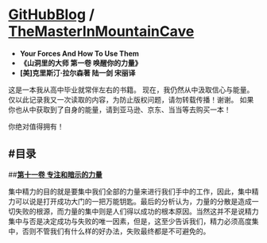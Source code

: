 [**GitHubBlog**](https://github.com/bbxytl/bbxytl.github.com/blob/master/blog/README.md#home--githubblog) / [TheMasterInMountainCave](https://github.com/bbxytl/TheMasterInMountainCave#githubblog--themasterinmountaincave)
===
- **Your Forces And How To Use Them**
- **《山洞里的大师 第一卷 唤醒你的力量》**
- **[美]克里斯汀·拉尔森著 陆一剑 宋丽译**

这是一本我从高中毕业就常伴左右的书籍。
现在，我仍然从中汲取信心与能量。
仅以此记录我又一次读取的内容，为防止版权问题，请勿转载传播！谢谢。
如果你也从中获取到了自身的能量，请到亚马逊、京东、当当等去购买一本！

你绝对值得拥有！


#目录
---
##**[第十一卷 专注和暗示的力量](./book/第十一章：专注和暗示的力量.md)**

集中精力的目的就是要集中我们全部的力量来进行我们手中的工作，因此，集中精力可以说是打开成功大门的一把万能钥匙。最后的分析认为，力量的分散是造成一切失败的根源，而力量的集中则是人们得以成功的根本原因。当然这并不是说精力集中与否是决定成功与失败的唯一因素，但是，这至少告诉我们，精力必须高度集中，否则不管我们有什么样的好办法，失败最终都是不可避免的。
